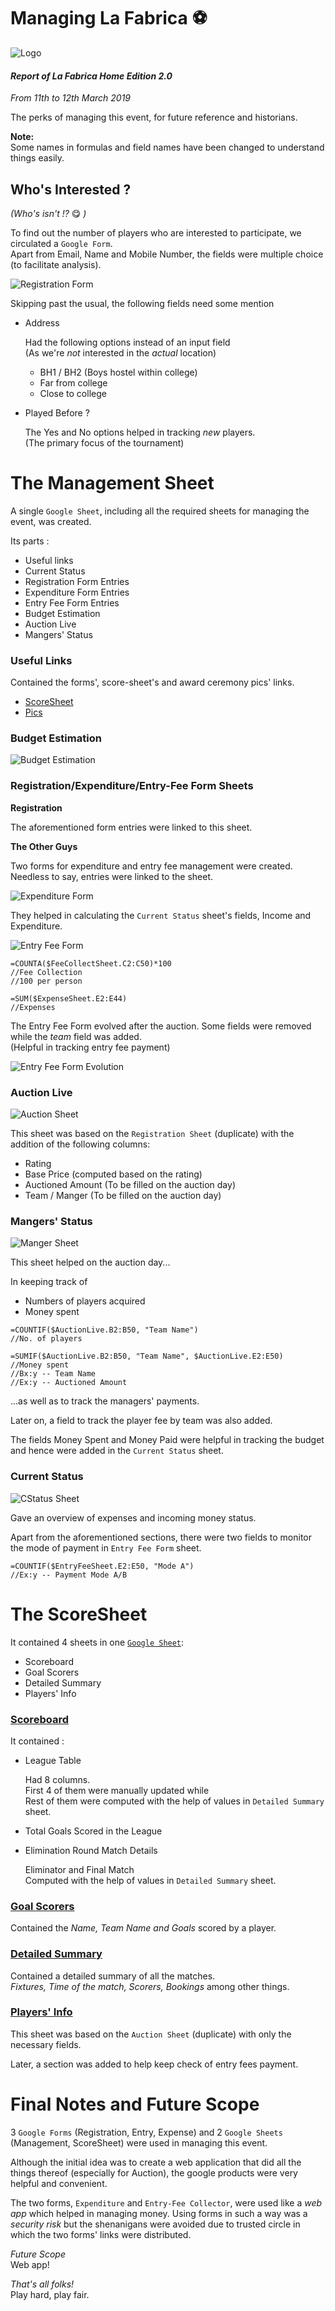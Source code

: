 
Managing La Fabrica :soccer:
============================

![Logo](Pics/La-Fab-Logo.jpeg)

#### _Report of La Fabrica Home Edition 2.0_
_From 11th to 12th March 2019_

The perks of managing this event, for future reference and historians.

**Note:**  
Some names in formulas and field names have been changed to understand things easily.

## Who's Interested ?
_(Who's isn't !?_ :yum: _)_

To find out the number of players who are interested to participate, we circulated a `Google Form`.  
Apart from Email, Name and Mobile Number, the fields were multiple choice (to facilitate analysis).  

![Registration Form](Pics/AdministradoLaFab/Reg-Form.jpeg)

Skipping past the usual, the following fields need some mention

* Address  

  Had the following options instead of an input field  
  (As we're _not_ interested in the _actual_ location)  

  * BH1 / BH2 (Boys hostel within college)
  * Far from college
  * Close to college

* Played Before ?  

  The Yes and No options helped in tracking _new_ players.  
  (The primary focus of the tournament)

The Management Sheet
====================

A single `Google Sheet`, including all the required sheets for managing the event, was created.  

Its parts :  

* Useful links
* Current Status
* Registration Form Entries
* Expenditure Form Entries
* Entry Fee Form Entries
* Budget Estimation
* Auction Live
* Mangers' Status

### Useful Links

Contained the forms', score-sheet's and award ceremony pics' links.

* [ScoreSheet](https://docs.google.com/spreadsheets/d/15alylYYKiEQV9vvswo2o3tsac8sS7zfhKP05M2Vpkg8/edit#gid=2062808959)  
* [Pics](https://photos.app.goo.gl/6BnaAjnQ7TKok6T2A)

### Budget Estimation

![Budget Estimation](Pics/AdministradoLaFab/TMS/BEst.jpeg)

### Registration/Expenditure/Entry-Fee Form Sheets

**Registration**

The aforementioned form entries were linked to this sheet.

**The Other Guys**

Two forms for expenditure and entry fee management were created. Needless to say, entries were linked to the sheet.

![Expenditure Form](Pics/AdministradoLaFab/TMS/Exp-Form.jpeg)

They helped in calculating the `Current Status` sheet's fields, Income and Expenditure.

![Entry Fee Form](Pics/AdministradoLaFab/TMS/EFee-Form.jpeg)

```vba
=COUNTA($FeeCollectSheet.C2:C50)*100
//Fee Collection
//100 per person

=SUM($ExpenseSheet.E2:E44)
//Expenses
```

The Entry Fee Form evolved after the auction. Some fields were removed while the _team_ field was added.  
(Helpful in tracking entry fee payment)

![Entry Fee Form Evolution](Pics/AdministradoLaFab/TMS/EFee2-Form.jpeg)

### Auction Live

![Auction Sheet](Pics/AdministradoLaFab/TMS/A-Sheet.jpeg)

This sheet was based on the `Registration Sheet` (duplicate) with the addition of the following columns:

* Rating
* Base Price (computed based on the rating) 
* Auctioned Amount (To be filled on the auction day)
* Team / Manger (To be filled on the auction day)

### Mangers' Status

![Manger Sheet](Pics/AdministradoLaFab/TMS/M-Sheet.jpeg)

This sheet helped on the auction day...  

In keeping track of
* Numbers of players acquired
* Money spent

```vba
=COUNTIF($AuctionLive.B2:B50, "Team Name")  
//No. of players  

=SUMIF($AuctionLive.B2:B50, "Team Name", $AuctionLive.E2:E50)  
//Money spent  
//Bx:y -- Team Name  
//Ex:y -- Auctioned Amount
```

...as well as to track the managers' payments.

Later on, a field to track the player fee by team was also added.  

The fields Money Spent and Money Paid were helpful in tracking the budget and hence were added in the `Current Status` sheet.

### Current Status

![CStatus Sheet](Pics/AdministradoLaFab/TMS/C-Sheet.jpeg)

Gave an overview of expenses and incoming money status.

Apart from the aforementioned sections, there were two fields to monitor the mode of payment in `Entry Fee Form` sheet.

```vba
=COUNTIF($EntryFeeSheet.E2:E50, "Mode A")
//Ex:y -- Payment Mode A/B
```


The ScoreSheet
==============

It contained 4 sheets in one [`Google Sheet`](https://docs.google.com/spreadsheets/d/15alylYYKiEQV9vvswo2o3tsac8sS7zfhKP05M2Vpkg8/edit#gid=2062808959):

* Scoreboard
* Goal Scorers
* Detailed Summary
* Players' Info

### [Scoreboard](https://docs.google.com/spreadsheets/d/15alylYYKiEQV9vvswo2o3tsac8sS7zfhKP05M2Vpkg8/edit#gid=280751836)

It contained :

* League Table

  Had 8 columns.  
  First 4 of them were manually updated while  
  Rest of them were computed with the help of values in `Detailed Summary` sheet.

* Total Goals Scored in the League

* Elimination Round Match Details

  Eliminator and Final Match  
  Computed with the help of values in `Detailed Summary` sheet.
 
### [Goal Scorers](https://docs.google.com/spreadsheets/d/15alylYYKiEQV9vvswo2o3tsac8sS7zfhKP05M2Vpkg8/edit#gid=1788668552)

Contained the _Name, Team Name and Goals_ scored by a player.

### [Detailed Summary](https://docs.google.com/spreadsheets/d/15alylYYKiEQV9vvswo2o3tsac8sS7zfhKP05M2Vpkg8/edit#gid=1511547688)

Contained a detailed summary of all the matches.  
_Fixtures, Time of the match, Scorers, Bookings_  among other things.

### [Players' Info](https://docs.google.com/spreadsheets/d/15alylYYKiEQV9vvswo2o3tsac8sS7zfhKP05M2Vpkg8/edit#gid=1104557549)

This sheet was based on the `Auction Sheet` (duplicate) with only the necessary fields.

Later, a section was added to help keep check of entry fees payment.

Final Notes and Future Scope
============================

3 `Google Forms` (Registration, Entry, Expense) and 2 `Google Sheets` (Management, ScoreSheet) were used in managing this event.

Although the initial idea was to create a web application that did all the things thereof (especially for Auction), the google products were very helpful and convenient.

The two forms, `Expenditure` and `Entry-Fee Collector`, were used like a _web app_ which helped in managing money. Using forms in such a way was a _security risk_ but the shenanigans were avoided due to trusted circle in which the two forms' links were distributed.

_Future Scope_  
Web app!

_That's all folks!_  
Play hard, play fair.

